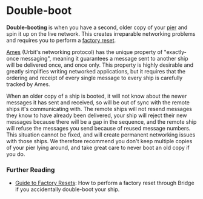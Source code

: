# Double-boot

**Double-booting** is when you have a second, older copy of your [pier](pier.md) and spin it up on the live network. This creates irreparable networking problems and requires you to perform a [factory reset](reset.md).

[Ames](ames.md) (Urbit's networking protocol) has the unique property of "exactly-once messaging", meaning it guarantees a message sent to another ship will be delivered once, and once only. This property is highly desirable and greatly simplifies writing networked applications, but it requires that the ordering and receipt of every single message to every ship is carefully tracked by Ames.

When an older copy of a ship is booted, it will not know about the newer messages it has sent and received, so will be out of sync with the remote ships it's communicating with. The remote ships will not resend messages they know to have already been delivered, your ship will reject their new messages because there will be a gap in the sequence, and the remote ship will refuse the messages you send because of reused message numbers. This situation cannot be fixed, and will create permanent networking issues with those ships. We therefore recommend you don't keep multiple copies of your pier lying around, and take great care to never boot an old copy if you do.

### Further Reading <a href="#further-reading" id="further-reading"></a>

* [Guide to Factory Resets](../user-manual/id/guide-to-resets.md): How to perform a factory reset through Bridge if you accidentally double-boot your ship.
